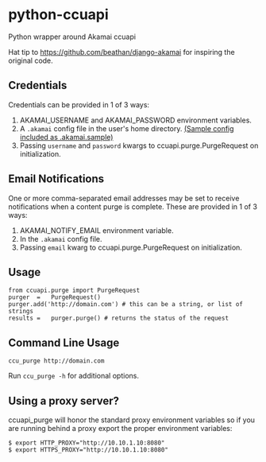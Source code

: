 python-ccuapi
=============

Python wrapper around Akamai ccuapi

Hat tip to https://github.com/beathan/django-akamai for inspiring the original code.

## Credentials

Credentials can be provided in 1 of 3 ways:

1. AKAMAI_USERNAME and AKAMAI_PASSWORD environment variables.
2. A `.akamai` config file in the user's home directory. [(Sample config included as .akamai.sample)](https://github.com/dryan/python-ccuapi/blob/master/.akamai.sample)
3. Passing `username` and `password` kwargs to ccuapi.purge.PurgeRequest on initialization.

## Email Notifications

One or more comma-separated email addresses may be set to receive notifications
when a content purge is complete. These are provided in 1 of 3 ways:

1. AKAMAI_NOTIFY_EMAIL environment variable.
2. In the `.akamai` config file.
3. Passing `email` kwarg to ccuapi.purge.PurgeRequest on initialization.

## Usage

	from ccuapi.purge import PurgeRequest
	purger	= 	PurgeRequest()
	purger.add('http://domain.com') # this can be a string, or list of strings
	results	= 	purger.purge() # returns the status of the request
	
## Command Line Usage

	ccu_purge http://domain.com
	
Run `ccu_purge -h` for additional options.

## Using a proxy server?
ccuapi_purge will honor the standard proxy environment variables so if you
are running behind a proxy export the proper environment variables:

    $ export HTTP_PROXY="http://10.10.1.10:8080"
    $ export HTTPS_PROXY="http://10.10.1.10:8080"
